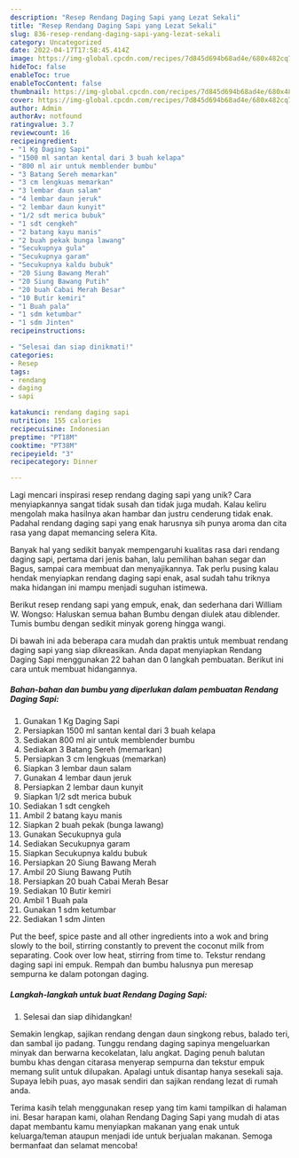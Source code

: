 ```yaml
---
description: "Resep Rendang Daging Sapi yang Lezat Sekali"
title: "Resep Rendang Daging Sapi yang Lezat Sekali"
slug: 836-resep-rendang-daging-sapi-yang-lezat-sekali
category: Uncategorized
date: 2022-04-17T17:58:45.414Z
image: https://img-global.cpcdn.com/recipes/7d845d694b68ad4e/680x482cq70/rendang-daging-sapi-foto-resep-utama.jpg
hideToc: false
enableToc: true
enableTocContent: false
thumbnail: https://img-global.cpcdn.com/recipes/7d845d694b68ad4e/680x482cq70/rendang-daging-sapi-foto-resep-utama.jpg
cover: https://img-global.cpcdn.com/recipes/7d845d694b68ad4e/680x482cq70/rendang-daging-sapi-foto-resep-utama.jpg
author: Admin
authorAv: notfound
ratingvalue: 3.7
reviewcount: 16
recipeingredient:
- "1 Kg Daging Sapi"
- "1500 ml santan kental dari 3 buah kelapa"
- "800 ml air untuk memblender bumbu"
- "3 Batang Sereh memarkan"
- "3 cm lengkuas memarkan"
- "3 lembar daun salam"
- "4 lembar daun jeruk"
- "2 lembar daun kunyit"
- "1/2 sdt merica bubuk"
- "1 sdt cengkeh"
- "2 batang kayu manis"
- "2 buah pekak bunga lawang"
- "Secukupnya gula"
- "Secukupnya garam"
- "Secukupnya kaldu bubuk"
- "20 Siung Bawang Merah"
- "20 Siung Bawang Putih"
- "20 buah Cabai Merah Besar"
- "10 Butir kemiri"
- "1 Buah pala"
- "1 sdm ketumbar"
- "1 sdm Jinten"
recipeinstructions:

- "Selesai dan siap dinikmati!"
categories:
- Resep
tags:
- rendang
- daging
- sapi

katakunci: rendang daging sapi 
nutrition: 155 calories
recipecuisine: Indonesian
preptime: "PT18M"
cooktime: "PT38M"
recipeyield: "3"
recipecategory: Dinner

---
```





Lagi mencari inspirasi resep rendang daging sapi yang unik? Cara menyiapkannya sangat tidak susah dan tidak juga mudah. Kalau keliru mengolah maka hasilnya akan hambar dan justru cenderung tidak enak. Padahal rendang daging sapi yang enak harusnya sih punya aroma dan cita rasa yang dapat memancing selera Kita.





Banyak hal yang sedikit banyak mempengaruhi kualitas rasa dari rendang daging sapi, pertama dari jenis bahan, lalu pemilihan bahan segar dan Bagus, sampai cara membuat dan menyajikannya. Tak perlu pusing kalau hendak menyiapkan rendang daging sapi enak,      asal sudah tahu triknya maka hidangan ini mampu menjadi suguhan istimewa.














Berikut resep rendang sapi yang empuk, enak, dan sederhana dari William W. Wongso: Haluskan semua bahan Bumbu dengan diulek atau diblender. Tumis bumbu dengan sedikit minyak goreng hingga wangi.






Di bawah ini ada beberapa cara mudah dan praktis untuk membuat rendang daging sapi yang siap dikreasikan. Anda dapat menyiapkan Rendang Daging Sapi menggunakan 22 bahan dan 0 langkah pembuatan. Berikut ini cara untuk membuat hidangannya.

<!--inarticleads1-->

##### Bahan-bahan dan bumbu yang diperlukan dalam pembuatan Rendang Daging Sapi:

1. Gunakan 1 Kg Daging Sapi
1. Persiapkan 1500 ml santan kental dari 3 buah kelapa
1. Sediakan 800 ml air untuk memblender bumbu
1. Sediakan 3 Batang Sereh (memarkan)
1. Persiapkan 3 cm lengkuas (memarkan)
1. Siapkan 3 lembar daun salam
1. Gunakan 4 lembar daun jeruk
1. Persiapkan 2 lembar daun kunyit
1. Siapkan 1/2 sdt merica bubuk
1. Sediakan 1 sdt cengkeh
1. Ambil 2 batang kayu manis
1. Siapkan 2 buah pekak (bunga lawang)
1. Gunakan Secukupnya gula
1. Sediakan Secukupnya garam
1. Siapkan Secukupnya kaldu bubuk
1. Persiapkan 20 Siung Bawang Merah
1. Ambil 20 Siung Bawang Putih
1. Persiapkan 20 buah Cabai Merah Besar
1. Sediakan 10 Butir kemiri
1. Ambil 1 Buah pala
1. Gunakan 1 sdm ketumbar
1. Sediakan 1 sdm Jinten


Put the beef, spice paste and all other ingredients into a wok and bring slowly to the boil, stirring constantly to prevent the coconut milk from separating. Cook over low heat, stirring from time to. Tekstur rendang daging sapi ini empuk. Rempah dan bumbu halusnya pun meresap sempurna ke dalam potongan daging. 

<!--inarticleads2-->

##### Langkah-langkah untuk buat Rendang Daging Sapi:


1. Selesai dan siap dihidangkan!

Semakin lengkap, sajikan rendang dengan daun singkong rebus, balado teri, dan sambal ijo padang. Tunggu rendang daging sapinya mengeluarkan minyak dan berwarna kecokelatan, lalu angkat. Daging penuh balutan bumbu khas dengan citarasa menyerap sempurna dan tekstur empuk memang sulit untuk dilupakan. Apalagi untuk disantap hanya sesekali saja. Supaya lebih puas, ayo masak sendiri dan sajikan rendang lezat di rumah anda. 

Terima kasih telah menggunakan resep yang tim kami tampilkan di halaman ini. Besar harapan kami, olahan Rendang Daging Sapi yang mudah di atas dapat membantu kamu menyiapkan makanan yang enak untuk keluarga/teman ataupun menjadi ide untuk berjualan makanan. Semoga bermanfaat dan selamat mencoba!

